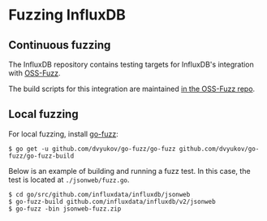 # Fuzzing InfluxDB

## Continuous fuzzing

The InfluxDB repository contains testing targets for InfluxDB's integration with
[OSS-Fuzz](https://google.github.io/oss-fuzz/).

The build scripts for this integration are maintained [in the OSS-Fuzz repo](https://github.com/google/oss-fuzz/tree/master/projects/influxdb).

## Local fuzzing

For local fuzzing, install [go-fuzz](https://github.com/dvyukov/go-fuzz):

```
$ go get -u github.com/dvyukov/go-fuzz/go-fuzz github.com/dvyukov/go-fuzz/go-fuzz-build
```

Below is an example of building and running a fuzz test.
In this case, the test is located at `./jsonweb/fuzz.go`.

```
$ cd go/src/github.com/influxdata/influxdb/jsonweb
$ go-fuzz-build github.com/influxdata/influxdb/v2/jsonweb
$ go-fuzz -bin jsonweb-fuzz.zip
```
